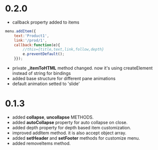 0.2.0
===============
- callback property added to items
```js
menu.addItem({
    text:'Product1',
    link:'/prod/1',
    callback:function(e){
        //this={title,text,link,follow,depth}
        e.preventDefault();
    }});
```
- private **\_itemToHTML** method changed. now it's using createElement instead of string for bindings
- added base structure for different pane animations
- default animation setted to 'slide'

0.1.3
===============

- added **collapse**, **uncollapse** METHODS.
- added **autoCollapse** property for auto collapse on close.
- added depth property for depth based item customization.
- improved addItem method. it is also accept object array.
- added **setHeader** and **setFooter** methods for customize menu.
- added removeItems method.
